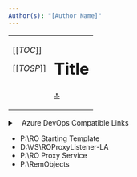 ```yaml
---
Author(s): "[Author Name]"
---
```

<!-- Use email links for author names (the square braces are required) -->

<!-- ⬇️  REUSABLE ELEMENTS  ⬇️⬇️⬇️⬇️⬇️⬇️⬇️⬇️⬇️⬇️⬇️⬇️⬇️⬇️⬇️⬇️⬇️⬇️⬇️⬇️⬇️ 
╭──────────────────────────────────────────────────────────────────────────────────╮
│ ⚡💡🔝 — ▢ ● ⏺ ⏹ ✅ 🔲 🔳 ✔️ ➖ 🔹🔷 ◇ ◆ ✳ ✱ ✳️ *️⃣ ✽ ❉ ⚹ ❌ 🦖 🔖 ⚠️ 🚫 ❓│
│ ⁰¹²³⁴⁵⁶⁷⁸⁹ⁱⁿ⁽⁾₀₁₂₃₄₅₆₇₈₉₍₎                                                       │
╰──────────────────────────────────────────────────────────────────────────────────╯
◆ Quote Author
> <span style="float: right;">— [Author]</span><br /> 

◆ Indented Section (2, 4, 6, 8 em nesting)
<div style="margin-left: 2em">

</div>

◆ Collapsible Section
<details><summary><code>description</code></summary>

</details>

◆ Warning
> ⚠️ **Warning**  
> 

◆ Idea Box
<div style="margin-left: 2em; color: teal; padding: 0.75em; border: solid teal 2px;">
**Rough Draft — Ideas**
- Idea
- Idea
  - Sub Idea
</div>

◆ Horizontal Rule
<hr style="border-width: medium;" />
<hr style="border-style: dotted;" />

◆ Horizontal Rule (with 80 character ruler)
<hr /><!---80-Character-Ruler-------------------------------------------------->

<!--

◆ 🔝 Horizontal Rule (with 80 character ruler)
[🔝]
<hr /><!---80-Character-Ruler-------------------------------------------------->

<!---80-Character-Ruler-------------------------------------------------------->

<!----- Bookmark --
🔖🔖🔖
🔖🔖🔖
🔖🔖🔖
------ Bookmark -->

<!-- ⬆️  REUSABLE ELEMENTS  ⬆️⬆️⬆️⬆️⬆️⬆️⬆️⬆️⬆️⬆️⬆️⬆️⬆️⬆️⬆️⬆️⬆️⬆️⬆️ -->

<table><tr><td style="vertical-align: top;">

[[_TOC_]]

[[_TOSP_]]

</td><td>
<!-- ======================================================================= -->
<!-- Content                                                                 -->
<!--🠟🠟🠟🠟🠟🠟🠟🠟🠟🠟🠟🠟🠟🠟🠟🠟🠟🠟🠟🠟🠟🠟🠟🠟🠟🠟🠟🠟🠟🠟🠟🠟🠟🠟🠟🠟🠟🠟🠟🠟🠟🠟🠟🠟🠟🠟🠟🠟🠟🠟🠟🠟-->

# Title



[🔝]
<!--🠝🠝🠝🠝🠝🠝🠝🠝🠝🠝🠝🠝🠝🠝🠝🠝🠝🠝🠝🠝🠝🠝🠝🠝🠝🠝🠝🠝🠝🠝🠝🠝🠝🠝🠝🠝🠝🠝🠝🠝🠝🠝🠝🠝🠝🠝🠝🠝🠝🠝🠝🠝-->
<!-- Content                                                                 -->
<!-- ======================================================================= -->
</td></tr></table>


<!------------------------------------------------------------------------------
🔗🔗🔗🔗🔗🔗🔗🔗🔗🔗🔗🔗🔗🔗🔗🔗🔗🔗🔗🔗🔗🔗🔗🔗🔗🔗🔗🔗🔗🔗🔗🔗
🔗 Links 🔗🔗🔗🔗🔗🔗🔗🔗🔗🔗🔗🔗🔗🔗🔗🔗🔗🔗🔗🔗🔗🔗🔗🔗🔗🔗🔗🔗
🔗🔗🔗🔗🔗🔗🔗🔗🔗🔗🔗🔗🔗🔗🔗🔗🔗🔗🔗🔗🔗🔗🔗🔗🔗🔗🔗🔗🔗🔗🔗🔗
------------------------------------------------------------------------------->

<!------------------------------------------------------------------------------
📄 Same Page Links 📄📄📄📄📄📄📄📄📄📄📄📄📄📄📄📄📄📄📄📄📄📄📄📄
------------------------------------------------------------------------------->
[🔝]: #title

<!------------------------------------------------------------------------------
🧱 AppDev Wiki Links 🧱🧱🧱🧱🧱🧱🧱🧱🧱🧱🧱🧱🧱🧱🧱🧱🧱🧱🧱🧱🧱🧱🧱
------------------------------------------------------------------------------->

<!------------------------------------------------------------------------------
🌎 External Links 🌎🌎🌎🌎🌎🌎🌎🌎🌎🌎🌎🌎🌎🌎🌎🌎🌎🌎🌎🌎🌎🌎🌎🌎
------------------------------------------------------------------------------->
[Author]: docs/www.google.com

<!------------------------------------------------------------------------------
📖 Glossary Links 📖📖📖📖📖📖📖📖📖📖📖📖📖📖📖📖📖📖📖📖📖📖📖📖
------------------------------------------------------------------------------->
[ACH]: /ITS-Application-Development-Standards/Glossary#ach
[AppDev]: /ITS-Application-Development-Standards/Glossary#appdev
[ASRS (ISLD)]: /ITS-Application-Development-Standards/Glossary#asrs-(isld)
[Back Office (ISLD)]: /ITS-Application-Development-Standards/Glossary#back-office-(isld)
[Back Office Computer (ISLD)]: /ITS-Application-Development-Standards/Glossary#back-office-computer-(isld)
[Back Office Shared Folder, WinPOS Shared Folder (ISLD)]: /ITS-Application-Development-Standards/Glossary#back-office-shared-folder%2C-winpos-shared-folder-(isld)
[Code Comments]: /ITS-Application-Development-Standards/Glossary#code-comments
[Documentation Comments]: /ITS-Application-Development-Standards/Glossary#documentation-comments
[EDI (ISLD)]: /ITS-Application-Development-Standards/Glossary#edi-(isld)
[ERP]: /ITS-Application-Development-Standards/Glossary#erp
[Implementation Comments]: /ITS-Application-Development-Standards/Glossary#implementation-comments
[IP Address]: /ITS-Application-Development-Standards/Glossary#ip-address
[ISLD]: /ITS-Application-Development-Standards/Glossary#isld
[ISLD Store Number]: /ITS-Application-Development-Standards/Glossary#isld-store-number
[ITS]: /ITS-Application-Development-Standards/Glossary#its
[Object Oriented Programming]: /ITS-Application-Development-Standards/Glossary#object-oriented-programming
[OOP]: /ITS-Application-Development-Standards/Glossary#oop
[POS]: /ITS-Application-Development-Standards/Glossary#pos
[Publish Profile]: /ITS-Application-Development-Standards/Glossary#publish-profile
[RemoteApp]: /ITS-Application-Development-Standards/Glossary#remoteapp
[SAR]: /ITS-Application-Development-Standards/Glossary#sar
[SBOM]: /ITS-Application-Development-Standards/Glossary#sbom
[Self Documenting Code]: /ITS-Application-Development-Standards/Glossary#self-documenting-code
[SHIBA (DOI)]: /ITS-Application-Development-Standards/Glossary#shiba-(doi)
[Software Bill of Materials]: /ITS-Application-Development-Standards/Glossary#software-bill-of-materials
[SOS]: /ITS-Application-Development-Standards/Glossary#sos
[SPDX]: /ITS-Application-Development-Standards/Glossary#spdx
[String Interpolation]: /ITS-Application-Development-Standards/Glossary#string-interpolation
[TAP]: /ITS-Application-Development-Standards/Glossary#tap
[UPS]: /ITS-Application-Development-Standards/Glossary#ups
[User Account Table `useracct.DBF` (ISLD)]: /ITS-Application-Development-Standards/Glossary#user-account-table-%60useracct.dbf%60-(isld)
[VFP]: /ITS-Application-Development-Standards/Glossary#vfp
[VFP9]: /ITS-Application-Development-Standards/Glossary#vfp9
[Virtual Host]: /ITS-Application-Development-Standards/Glossary#virtual-host
[WAP]: /ITS-Application-Development-Standards/Glossary#wap
[Web Application Project]: /ITS-Application-Development-Standards/Glossary#web-application-project
[Web Site Project (Microsoft ASP.NET 4.x)]: /ITS-Application-Development-Standards/Glossary#web-site-project-(microsoft-asp.net-4.x)
[WinPOS (ISLD)]: /ITS-Application-Development-Standards/Glossary#winpos-(isld)
[WinReg (ISLD)]: /ITS-Application-Development-Standards/Glossary#winreg-(isld)
[WLS]: /ITS-Application-Development-Standards/Glossary#wls
[WSP]: /ITS-Application-Development-Standards/Glossary#wsp

<!-- CUSTOM GLOSSARY LINKS (Or Aliases) -->
[Back Office Computer]: /ITS-Application-Development-Standards/Glossary#back-office-computer-(isld)
[Back Office Shared Folder]: /ITS-Application-Development-Standards/Glossary#back-office-shared-folder%2C-winpos-shared-folder-(isld)
[Back Office]: /ITS-Application-Development-Standards/Glossary#back-office-(isld)
[User Account Table]: /ITS-Application-Development-Standards/Glossary#user-account-table-%60useracct.dbf%60-(isld)
[VFP 9]: /ITS-Application-Development-Standards/Glossary#vfp9
[WinPOS Shared Folder]: /ITS-Application-Development-Standards/Glossary#back-office-shared-folder%2C-winpos-shared-folder-(isld)
[WinPOS]: /ITS-Application-Development-Standards/Glossary#winpos-(isld)

<!------------------------------------------------------------------------------
📬 Email/Author Links 📬📬📬📬📬📬📬📬📬📬📬📬📬📬📬📬📬📬📬📬📬📬📬
------------------------------------------------------------------------------->
[Alex Harris]: mailto:Alex.Harris@its.idaho.gov
[Bob Cooper]: mailto:Bob.Cooper@its.idaho.gov
[Brigette Teets]: mailto:Brigette.Teets@its.idaho.gov
[Casey Kawamura]: mailto:Casey.Kawamura@its.idaho.gov
[Deepa Iyer]: mailto:deepa.iyer@its.idaho.gov
[Derek Wickham]: mailto:Derek.Wickham@its.idaho.gov
[Earl Rayne]: mailto:earl.rayne@its.idaho.gov
[Emily Said]: mailto:Emily.Said@its.idaho.gov
[Eric Neely]: mailto:eric.neely@ITS.idaho.gov
[Greg Creager]: mailto:Greg.Creager@its.idaho.gov
[Jacob Hussey]: mailto:Jacob.Hussey@its.idaho.gov
[Jason Masner]: mailto:jason.masner@its.idaho.gov
[Jerry Flores]: mailto:jerry.flores@its.idaho.gov
[Jordan Williford]: mailto:jordan.williford@its.idaho.gov
[Josie Hoang]: mailto:josie.hoang@its.idaho.gov
[Koni Waldron]: mailto:koni.waldron@its.idaho.gov
[Lindsay Anderson]: mailto:lindsay.anderson@its.idaho.gov
[Luke Ammirati]: mailto:luke.ammirati@its.idaho.gov
[Mark Davich]: mailto:Mark.Davich@its.idaho.gov
[Mike Coe]: mailto:Michael.Coe@its.idaho.gov
[Nick Hamilton]: mailto:nick.hamilton@its.idaho.gov
[Robert Butler]: mailto:Robert.Butler@its.idaho.gov
[Ryan Dejean]: mailto:Ryan.Dejean@its.idaho.gov
[Sean Johnson]: mailto:Sean.Johnson@its.idaho.gov
[Swetha Vuyyuru]: mailto:swetha.vuyyuru@its.idaho.gov
[Tom Brown]: mailto:Tom.Brown@its.idaho.gov
[Tsun Mok]: mailto:Tsun.Mok@its.idaho.gov
[Zach Rosenberger]: mailto:Zach.Rosenberger@its.idaho.gov




<!------------------------------------------------------------------------------
⚡ Azure DevOps Compatible Links ⚡⚡⚡⚡⚡⚡⚡⚡⚡⚡⚡⚡⚡⚡⚡⚡⚡⚡
------------------------------------------------------------------------------->
<details>
   <summary>
      <span 
         aria-hidden="true" 
         class="
            suite-image
            commandbar-icon
            justify-center
            flex-noshrink
            fabric-icon
            ms-Icon--VSTSLogo
         "
      ></span>&nbsp;&nbsp;
      Azure DevOps Compatible Links
   </summary>
<br />  
  
> This table of contents needs to be generated using VS Code  
> so the links work on Azure DevOps.
>
> **Configure VS Code to Generate Azure DevOps Links**  
> 1. From the Menu Bar  
>    1.1 `Menu Bar: File > Preferences > Settings`  
>    1.2 Expand the `Extensions` section on the left pane  
>    1.3 Click `Markdown All in One`  
>    1.4 Find `Markdown › Extension › Toc`: **Slugify Mode**  
>    1.5 Select `azureDevops` from the dropdown  
>
> 2. The Quick Way  
>    2.1 `Ctrl + ,`  
>    2.2 Type `slugify` in the search bar  
>    2.3 Select `azureDevops` from the dropdown 
>
> <div style="font-size: 2em; font-weight: bold;">Usage</div>
> 
> Use the generated links in the **Table of Contents** in the following manner  
> 
> **Same Document Header Link**  
> `[Header Link]: #%73%74%6F%72%65%2D%73%63%61%6E`
> 
> **Header Link in a Different Document**  
>
> <div style="margin-left: 2em;">
>
> Link to document in the same directory  
> `[Different Document Link]: ./DOCUMENT-NAME.md#%73%74%6F%72%65%2D%73%63%61%6E` 
> </div>
>
> <div style="margin-left: 2em;">
>
> Link to document two (2) folders above  
> `[Different Document Link]: ../../DOCUMENT-NAME.md#%73%74%6F%72%65%2D%73%63%61%6E` 
> </div>
>
> <div style="margin-left: 2em;">
>
> Link to document two (2) folders deeper  
> `[Different Document Link]: ./first-folder/second-folder/DOCUMENT-NAME.md#%73%74%6F%72%65%2D%73%63%61%6E` 
> </div>  

<div class="toc-container" style="padding: 2em; border-color: red;">

**Working Table of Contents for VS Code**

- [Sub Title](#%73%75%62%2D%74%69%74%6C%65)
  - [Heading                                                  ](#%68%65%61%64%69%6E%67%2D%2D%2D%2D%2D%2D%2D%2D%2D%2D%2D%2D%2D%2D%2D%2D%2D%2D%2D%2D%2D%2D%2D%2D%2D%2D%2D%2D%2D%2D%2D%2D%2D%2D%2D%2D%2D%2D%2D%2D%2D%2D%2D%2D%2D%2D%2D%2D%2D%2D%3C%21%2D%2D%F0%9F%9F%A8%2D%68%65%61%64%69%6E%67%2D%F0%9F%9F%A8%2D%2D%3E)
  - [Main Heading                                         ](#%6D%61%69%6E%2D%68%65%61%64%69%6E%67%2D%2D%2D%2D%2D%2D%2D%2D%2D%2D%2D%2D%2D%2D%2D%2D%2D%2D%2D%2D%2D%2D%2D%2D%2D%2D%2D%2D%2D%2D%2D%2D%2D%2D%2D%2D%2D%2D%2D%2D%2D%3C%21%2D%2D%F0%9F%9F%A6%2D%6D%61%69%6E%2D%68%65%61%64%69%6E%67%2D%F0%9F%9F%A6%2D%2D%3E)
    - [Sub Heading                                         ](#%73%75%62%2D%68%65%61%64%69%6E%67%2D%2D%2D%2D%2D%2D%2D%2D%2D%2D%2D%2D%2D%2D%2D%2D%2D%2D%2D%2D%2D%2D%2D%2D%2D%2D%2D%2D%2D%2D%2D%2D%2D%2D%2D%2D%2D%2D%2D%2D%2D%3C%21%2D%2D%F0%9F%9F%A9%2D%73%75%62%2D%2D%68%65%61%64%69%6E%67%2D%F0%9F%9F%A9%2D%2D%3E)


</div>
</details>

- P:\RO Starting Template
- D:\VS\ROProxyListener-LA
- P:\RO Proxy Service
- P:\RemObjects
